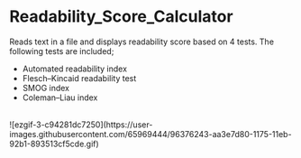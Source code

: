 # Readability_Score_Calculator
Reads text in a file and displays readability score based on 4 tests. The following tests are included;
- Automated readability index 
- Flesch–Kincaid readability test
- SMOG index
- Coleman–Liau index
<br />
![ezgif-3-c94281dc7250](https://user-images.githubusercontent.com/65969444/96376243-aa3e7d80-1175-11eb-92b1-893513cf5cde.gif)





